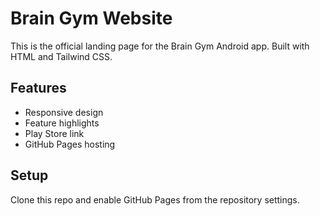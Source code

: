 # Brain Gym Website

This is the official landing page for the Brain Gym Android app. Built with HTML and Tailwind CSS.

## Features

- Responsive design
- Feature highlights
- Play Store link
- GitHub Pages hosting

## Setup

Clone this repo and enable GitHub Pages from the repository settings.
